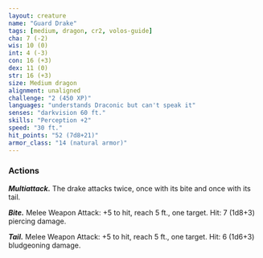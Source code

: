 ```yaml
---
layout: creature
name: "Guard Drake"
tags: [medium, dragon, cr2, volos-guide]
cha: 7 (-2)
wis: 10 (0)
int: 4 (-3)
con: 16 (+3)
dex: 11 (0)
str: 16 (+3)
size: Medium dragon
alignment: unaligned
challenge: "2 (450 XP)"
languages: "understands Draconic but can't speak it"
senses: "darkvision 60 ft."
skills: "Perception +2"
speed: "30 ft."
hit_points: "52 (7d8+21)"
armor_class: "14 (natural armor)"
---
```


### Actions

***Multiattack.*** The drake attacks twice, once with its bite and once with its tail.

***Bite.*** Melee Weapon Attack: +5 to hit, reach 5 ft., one target. Hit: 7 (1d8+3) piercing damage.

***Tail.*** Melee Weapon Attack: +5 to hit, reach 5 ft., one target. Hit: 6 (1d6+3) bludgeoning damage.
